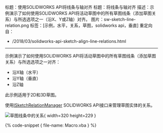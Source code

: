 标题：使用SOLIDWORKS API将线条与轴对齐
标题：将线条与轴对齐
描述：示例演示了如何使用SOLIDWORKS API将活动草图中的所有草图线条（添加草图关系）与所选选项之一（沿X、Y或Z轴）对齐。
图片：sw-sketch-line-relation.png
标签：[示例，水平，关系，草图，solidworks api，垂直]
重定向自：
  - /2018/03/solidworks-api-sketch-align-line-relations.html
---
示例演示了如何使用SOLIDWORKS API将活动草图中的所有草图线条（添加草图关系）与所选选项之一对齐：

* 沿X轴（水平）
* 沿Y轴（垂直）
* 沿Z轴

此示例适用于2D和3D草图。

使用[ISketchRelationManager](https://help.solidworks.com/2018/english/api/sldworksapi/solidworks.interop.sldworks~solidworks.interop.sldworks.isketchrelationmanager.html) SOLIDWORKS API接口来管理草图实体的关系。

![草图线条中的关系](sw-sketch-line-relation.png){ width=320 height=229 }

{% code-snippet { file-name: Macro.vba } %}